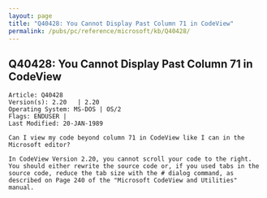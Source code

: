 ```yaml
---
layout: page
title: "Q40428: You Cannot Display Past Column 71 in CodeView"
permalink: /pubs/pc/reference/microsoft/kb/Q40428/
---
```


## Q40428: You Cannot Display Past Column 71 in CodeView

	Article: Q40428
	Version(s): 2.20   | 2.20
	Operating System: MS-DOS | OS/2
	Flags: ENDUSER |
	Last Modified: 20-JAN-1989
	
	Can I view my code beyond column 71 in CodeView like I can in the
	Microsoft editor?
	
	In CodeView Version 2.20, you cannot scroll your code to the right.
	You should either rewrite the source code or, if you used tabs in the
	source code, reduce the tab size with the # dialog command, as
	described on Page 240 of the "Microsoft CodeView and Utilities"
	manual.
